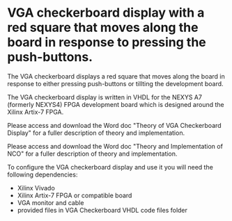 # VGA checkerboard display with a red square that moves along the board in response to pressing the push-buttons. 

The VGA checkerboard displays a red square that moves along the board in response to either pressing push-buttons or tillting the development board.

The VGA checkerboard display is written in VHDL for the NEXYS A7 (formerly NEXYS4) FPGA development board which is designed around the Xilinx Artix-7 FPGA.

Please access and download the Word doc "Theory of VGA Checkerboard Display" for a fuller description of theory and implementation.


Please access and download the Word doc "Theory and Implementation of NCO" for a fuller description of theory and implementation.

To configure the VGA checkerboard display and use it you will need the following dependencies:
* Xilinx Vivado       
* Xilinx Artix-7 FPGA or compatible board
* VGA monitor and cable
* provided files in VGA Checkerboard VHDL code files folder
